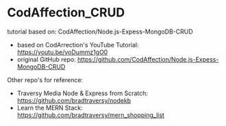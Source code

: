 # CodAffection_CRUD
tutorial based on: CodAffection/Node.js-Expess-MongoDB-CRUD

* based on CodArrection's YouTube Tutorial: https://youtu.be/voDummz1gO0
* original GitHub repo: https://github.com/CodAffection/Node.js-Expess-MongoDB-CRUD

Other repo's for reference:
* Traversy Media Node & Express from Scratch: https://github.com/bradtraversy/nodekb
* Learn the MERN Stack: https://github.com/bradtraversy/mern_shopping_list

